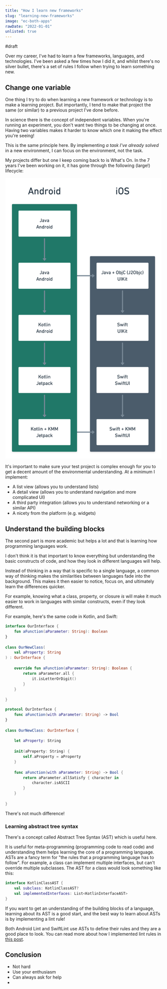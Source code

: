 ```yaml
---
title: "How I learn new frameworks"
slug: "learning-new-frameworks"
image: "ec-both-apps"
rawDate: "2022-01-01"
unlisted: true
---
```


#draft

Over my career, I've had to learn a few frameworks, languages, and technologies. I've been asked a few times how I did it, and whilst there's no silver bullet, there's a set of rules I follow when trying to learn something new.

## Change one variable

One thing I try to do when learning a new framework or technology is to make a learning project. But importantly, I tend to make that project the same (or similar) to a previous project I've done before. 

In science there is the concept of independent variables. When you're running an experiment, you don't want two things to be changing at once. Having two variables makes it harder to know which one it making the effect you're seeing! 

This is the same principle here. By implementing *a task I've already solved* in a new environment, I can focus on the environment, not the task. 

My projects differ but one I keep coming back to is What's On. In the 7 years I've been working on it, it has gone through the following (large!) lifecycle:

![](whats-on-lifecycle.png)

It's important to make sure your test project is complex enough for you to get a decent amount of the environmental understanding. At a minimum I implement:

- A list view (allows you to understand lists)
- A detail view (allows you to understand navigation and more complicated UI)
- A third party integration (allows you to understand networking or a similar API)
- A nicety from the platform (e.g. widgets)

## Understand the building blocks

The second part is more academic but helps a lot and that is learning how programming languages work. 

I don't think it is that important to know everything but understanding the basic constructs of code, and how they look in different languages will help. 

Instead of thinking in a way that is specific to a single language, a common way of thinking makes the similarities between languages fade into the background. This makes it then easier to notice, focus on, and ultimately learn the differences quicker.

For example, knowing what a class, property, or closure *is* will make it much easier to work in languages with similar constructs, even if they look different. 

For example, here's the same code in Kotlin, and Swift:

```kotlin
interface OurInterface {
    fun aFunction(aParameter: String): Boolean
}

class OurNewClass(
    val aProperty: String
) : OurInterface {

    override fun aFunction(aParameter: String): Boolean {
        return aParameter.all {
            it.isLetterOrDigit()
        }
    }

}
```

```swift
protocol OurInterface {
    func aFunction(with aParameter: String) -> Bool
}

class OurNewClass: OurInterface {
    
    let aProperty: String
    
    init(aProperty: String) {
        self.aProperty = aProperty
    }
    
    func aFunction(with aParameter: String) -> Bool {
        return aParameter.allSatisfy { character in
            character.isASCII
        }
    }
    
}
```

There's not much difference!

### Learning abstract tree syntax

There's a concept called Abstract Tree Syntax (AST) which is useful here. 

It is useful for meta-programming (programming code to read code) and understanding them helps learning the core of a programming language. ASTs are a fancy term for "the rules that a programming language has to follow". For example, a class can implement multiple interfaces, but can't override multiple subclasses. The AST for a class would look something like this:

```kotlin
interface KotlinClassAST {
    val subclass: KotlinClassAST?
    val implementedInterfaces: List<KotlinInterfaceAST>
}
```

If you want to get an understanding of the building blocks of a language, learning about its AST is a good start, and the best way to learn about ASTs is by implementing a lint rule! 

Both Android Lint and SwiftLint use ASTs to define their rules and they are a good place to look. You can read more about how I implemented lint rules in [this post](https://www.amlcurran.co.uk/articles/lint-rules).

## Conclusion



- Not hard
- Use your enthusiasm 
- Can always ask for help
- 
